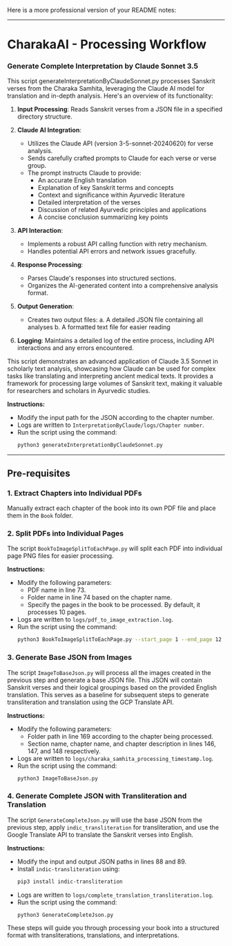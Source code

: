 Here is a more professional version of your README notes:

---

# CharakaAI - Processing Workflow


### Generate Complete Interpretation by Claude Sonnet 3.5

This script generateInterpretationByClaudeSonnet.py processes Sanskrit verses from the Charaka Samhita, leveraging the Claude AI model for translation and in-depth analysis. Here's an overview of its functionality:

1. **Input Processing**: Reads Sanskrit verses from a JSON file in a specified directory structure.

2. **Claude AI Integration**:
   - Utilizes the Claude API (version 3-5-sonnet-20240620) for verse analysis.
   - Sends carefully crafted prompts to Claude for each verse or verse group.
   - The prompt instructs Claude to provide:
     * An accurate English translation
     * Explanation of key Sanskrit terms and concepts
     * Context and significance within Ayurvedic literature
     * Detailed interpretation of the verses
     * Discussion of related Ayurvedic principles and applications
     * A concise conclusion summarizing key points

3. **API Interaction**:
   - Implements a robust API calling function with retry mechanism.
   - Handles potential API errors and network issues gracefully.

4. **Response Processing**:
   - Parses Claude's responses into structured sections.
   - Organizes the AI-generated content into a comprehensive analysis format.

5. **Output Generation**:
   - Creates two output files:
     a. A detailed JSON file containing all analyses
     b. A formatted text file for easier reading

6. **Logging**: Maintains a detailed log of the entire process, including API interactions and any errors encountered.

This script demonstrates an advanced application of Claude 3.5 Sonnet in scholarly text analysis, showcasing how Claude can be used for complex tasks like translating and interpreting ancient medical texts. It provides a framework for processing large volumes of Sanskrit text, making it valuable for researchers and scholars in Ayurvedic studies.

**Instructions:**
- Modify the input path for the JSON according to the chapter number.
- Logs are written to `InterpretationByClaude/logs/Chapter number`.
- Run the script using the command:
  ```sh
  python3 generateInterpretationByClaudeSonnet.py
  ```

---

## Pre-requisites


### 1. Extract Chapters into Individual PDFs

Manually extract each chapter of the book into its own PDF file and place them in the `Book` folder.

### 2. Split PDFs into Individual Pages

The script `BookToImageSplitToEachPage.py` will split each PDF into individual page PNG files for easier processing.

**Instructions:**
- Modify the following parameters:
  - PDF name in line 73.
  - Folder name in line 74 based on the chapter name.
  - Specify the pages in the book to be processed. By default, it processes 10 pages.
- Logs are written to `logs/pdf_to_image_extraction.log`.
- Run the script using the command:
  ```sh
  python3 BookToImageSplitToEachPage.py --start_page 1 --end_page 12
  ```

### 3. Generate Base JSON from Images

The script `ImageToBaseJson.py` will process all the images created in the previous step and generate a base JSON file. This JSON will contain Sanskrit verses and their logical groupings based on the provided English translation. This serves as a baseline for subsequent steps to generate transliteration and translation using the GCP Translate API.

**Instructions:**
- Modify the following parameters:
  - Folder path in line 169 according to the chapter being processed.
  - Section name, chapter name, and chapter description in lines 146, 147, and 148 respectively.
- Logs are written to `logs/charaka_samhita_processing_timestamp.log`.
- Run the script using the command:
  ```sh
  python3 ImageToBaseJson.py
  ```

### 4. Generate Complete JSON with Transliteration and Translation

The script `GenerateCompleteJson.py` will use the base JSON from the previous step, apply `indic_transliteration` for transliteration, and use the Google Translate API to translate the Sanskrit verses into English.

**Instructions:**
- Modify the input and output JSON paths in lines 88 and 89.
- Install `indic-transliteration` using:
  ```sh
  pip3 install indic-transliteration
  ```
- Logs are written to `logs/complete_translation_transliteration.log`.
- Run the script using the command:
  ```sh
  python3 GenerateCompleteJson.py
  ```



These steps will guide you through processing your book into a structured format with transliterations, translations, and interpretations.
